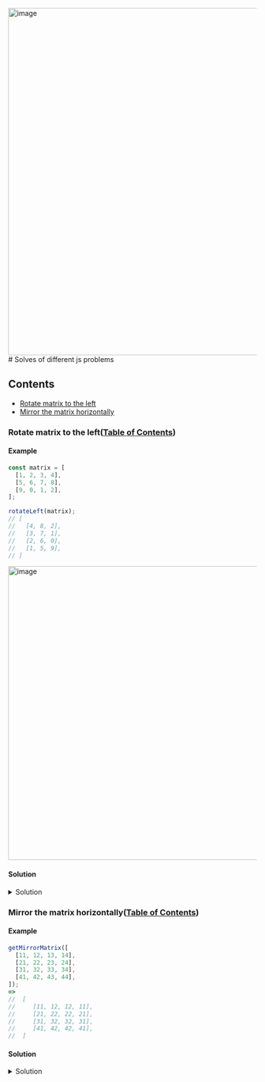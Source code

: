 <img width="703" alt="image" src="https://github.com/nat-davydova/solving-js-problems/assets/52240221/d234976d-259b-41bb-9fca-909a3e0f6c5e"># Solves of different js problems

## Contents

* [Rotate matrix to the left](#rotate-matrix-to-the-left-table-of-contents)
* [Mirror the matrix horizontally](#mirror-the-matrix-horizontally-table-of-contents)

### Rotate matrix to the left([Table of Contents](#contents))

#### Example

```js
const matrix = [
  [1, 2, 3, 4],
  [5, 6, 7, 8],
  [9, 0, 1, 2],
];

rotateLeft(matrix);
// [
//   [4, 8, 2],
//   [3, 7, 1],
//   [2, 6, 0],
//   [1, 5, 9],
// ]
```

<img width="595" alt="image" src="https://github.com/nat-davydova/solving-js-problems/assets/52240221/38e78306-c72a-4135-b788-4c451cdf74ae">

#### Solution

<details>
  <summary>Solution</summary>
  <img width="715" alt="image" src="https://github.com/nat-davydova/solving-js-problems/assets/52240221/5207bcfb-4c50-4465-a028-bc30397809c8">
  <img width="703" alt="image" src="https://github.com/nat-davydova/solving-js-problems/assets/52240221/fb63a0d9-291b-4012-9112-0b2c75ddf560">
  
  ```js
  export function rotateLeft(matrix) {
  const result = [];

  for(let i = 0; i < matrix.length; i++) {
    const line = matrix[i];

    for (let j = line.length - 1; j >= 0; j--) {
      const newMatrixLineIndex = line.length - 1 - j;

      if (!result[newMatrixLineIndex]) {
        result.push([line[j]])
      } else {
        result[newMatrixLineIndex].push(line[j])
      }
      
    }
  }

  return result;
}
```
</details>

### Mirror the matrix horizontally([Table of Contents](#contents))

#### Example
```js
getMirrorMatrix([
  [11, 12, 13, 14],
  [21, 22, 23, 24],
  [31, 32, 33, 34],
  [41, 42, 43, 44],
]); 
=>
//  [
//     [11, 12, 12, 11],
//     [21, 22, 22, 21],
//     [31, 32, 32, 31],
//     [41, 42, 42, 41],
//  ]
```

#### Solution

<details>
<summary>Solution</summary>
<img width="1142" alt="image" src="https://github.com/nat-davydova/solving-js-problems/assets/52240221/fbbdda73-9a46-4aa3-a30d-2e3c5a69ca13">

```js
function getMirrorLine(line) {
  const mirroredLine = [];
  const lineSize = line.length;

  for (let i = 0; i < lineSize; i++) {
    if (i <= lineSize/2 - 1) {
      mirroredLine.push(line[i])
    } else {
      const mirroredElemIndex = lineSize - i - 1;
      mirroredLine.push(line[mirroredElemIndex]);
    }
  }

  return mirroredLine;
}

function getMirrorMatrix(arr) {
  const result = [];
  
  for(let i = 0; i < arr.length; i++) {
    const mirroredLine = getMirrorLine(arr[i]);
    result.push(mirroredLine);
  }

  return result;
}
```
</details>
